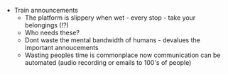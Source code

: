 * Train announcements
  * The platform is slippery when wet - every stop - take your belongings (!?)
  * Who needs these?
  * Dont waste the mental bandwidth of humans - devalues the important annoucements
  * Wasting peoples time is commonplace now communication can be automated (audio recording or emails to 100's of people)